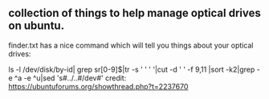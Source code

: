 ## collection of things to help manage optical drives on ubuntu.

finder.txt has a nice command which will tell you things about your optical drives:  

ls -l /dev/disk/by-id| grep sr[0-9]$|tr -s ' ' ' '|cut -d ' ' -f 9,11 |sort -k2|grep -e \^a -e \^u|sed 's#../..#/dev#'
credit: https://ubuntuforums.org/showthread.php?t=2237670
